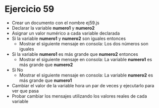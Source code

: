 # Ejercicio 59

- Crear un documento con el nombre ej59.js
- Declarar la variable **numero1** y **numero2**
- Asignar un valor numérico a cada variable declarada
- Si la variable **numero1** y **numero2** son iguales entonces
  - Mostrar el siguiente mensaje en consola: Los dos números son iguales
- Si la variable **numero1** es más grande que **numero2** entonces
  - Mostrar el siguiente mensaje en consola: La variable **numero1** es más grande que **numero2**
- Si No
  - Mostrar el siguiente mensaje en consola: La variable **numero2** es más grande que **numero1**
- Cambiar el valor de la variable hora un par de veces y ejecutarlo para ver que pasa
- Probar cambiar los mensajes utilizando los valores reales de cada variable
